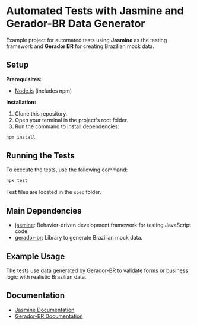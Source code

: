 # Automated Tests with Jasmine and Gerador-BR Data Generator

Example project for automated tests using **Jasmine** as the testing framework and **Gerador BR** for creating Brazilian mock data.

## Setup

**Prerequisites:**

* [Node.js](https://nodejs.org/) (includes npm)

**Installation:**

1. Clone this repository.
2. Open your terminal in the project's root folder.
3. Run the command to install dependencies:

```bash
npm install
```

## Running the Tests

To execute the tests, use the following command:

```bash
npx test
```

Test files are located in the `spec` folder.

## Main Dependencies

* [jasmine](https://www.npmjs.com/package/jasmine): Behavior-driven development framework for testing JavaScript code.
* [gerador-br](https://www.npmjs.com/package/gerador-br): Library to generate Brazilian mock data.

## Example Usage

The tests use data generated by Gerador-BR to validate forms or business logic with realistic Brazilian data.

## Documentation

* [Jasmine Documentation](https://jasmine.github.io/)
* [Gerador-BR Documentation](https://marcelo-lourenco.github.io/gerador-br/)
